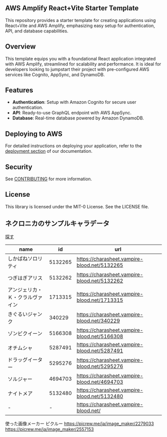 ## AWS Amplify React+Vite Starter Template

This repository provides a starter template for creating applications using React+Vite and AWS Amplify, emphasizing easy setup for authentication, API, and database capabilities.

## Overview

This template equips you with a foundational React application integrated with AWS Amplify, streamlined for scalability and performance. It is ideal for developers looking to jumpstart their project with pre-configured AWS services like Cognito, AppSync, and DynamoDB.

## Features

- **Authentication**: Setup with Amazon Cognito for secure user authentication.
- **API**: Ready-to-use GraphQL endpoint with AWS AppSync.
- **Database**: Real-time database powered by Amazon DynamoDB.

## Deploying to AWS

For detailed instructions on deploying your application, refer to the [deployment section](https://docs.amplify.aws/react/start/quickstart/#deploy-a-fullstack-app-to-aws) of our documentation.

## Security

See [CONTRIBUTING](CONTRIBUTING.md#security-issue-notifications) for more information.

## License

This library is licensed under the MIT-0 License. See the LICENSE file.

## ネクロニカのサンプルキャラデータ

[探す](https://charasheet.vampire-blood.net/find)

| name                             | id      | url                                          |
| -------------------------------- | ------- | -------------------------------------------- |
| しかばねソロリティ               | 5132265 | https://charasheet.vampire-blood.net/5132265 |
| つぎはぎアリス                   | 5132262 | https://charasheet.vampire-blood.net/5132262 |
| アンジェリカ・Ｋ・クラルヴァイン | 1713315 | https://charasheet.vampire-blood.net/1713315 |
| きぐるいジャンク                 | 340229  | https://charasheet.vampire-blood.net/340229  |
| ゾンビクイーン                   | 5166308 | https://charasheet.vampire-blood.net/5166308 |
| オチムシャ                       | 5287491 | https://charasheet.vampire-blood.net/5287491 |
| ドラッグイーター                 | 5295276 | https://charasheet.vampire-blood.net/5295276 |
| ソルジャー                       | 4694703 | https://charasheet.vampire-blood.net/4694703 |
| ナイトメア                       | 5132480 | https://charasheet.vampire-blood.net/5132480 |
| -                                | -       | https://charasheet.vampire-blood.net/        |

使った画像メーカー
ピクルー
https://picrew.me/ja/image_maker/2279033
https://picrew.me/ja/image_maker/2557153
